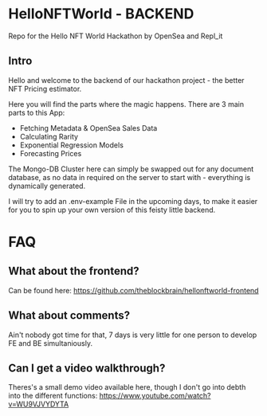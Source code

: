 # HelloNFTWorld - BACKEND
Repo for the Hello NFT World Hackathon by OpenSea and Repl_it

## Intro
Hello and welcome to the backend of our hackathon project - the better NFT Pricing estimator.

Here you will find the parts where the magic happens.
There are 3 main parts to this App:

- Fetching Metadata & OpenSea Sales Data
- Calculating Rarity
- Exponential Regression Models
- Forecasting Prices

The Mongo-DB Cluster here can simply be swapped out for any document database, as no data in required on the server to start with - everything is dynamically generated.

I will try to add an .env-example File in the upcoming days, to make it easier for you to spin up your own version of this feisty little backend.
# FAQ

## What about the frontend?
Can be found here: https://github.com/theblockbrain/hellonftworld-frontend

## What about comments?
Ain't nobody got time for that, 7 days is very little for one person to develop FE and BE simultaniously.

## Can I get a video walkthrough?
Theres's a small demo video available here, though I don't go into debth into the different functions: https://www.youtube.com/watch?v=WU9VJVYDYTA
